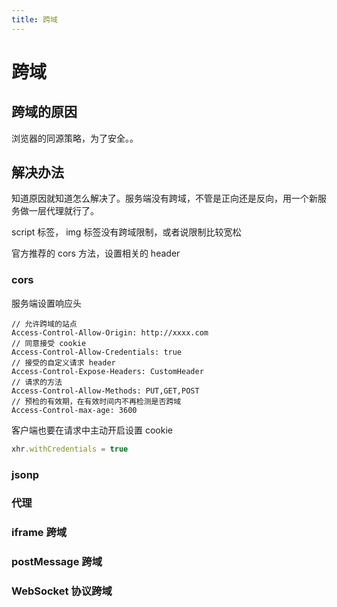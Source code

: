 ```yaml
---
title: 跨域
---
```


# 跨域

## 跨域的原因

浏览器的同源策略，为了安全。。

## 解决办法

知道原因就知道怎么解决了。服务端没有跨域，不管是正向还是反向，用一个新服务做一层代理就行了。

script 标签， img 标签没有跨域限制，或者说限制比较宽松

官方推荐的 cors 方法，设置相关的 header

### cors

服务端设置响应头

```
// 允许跨域的站点
Access-Control-Allow-Origin: http://xxxx.com
// 同意接受 cookie
Access-Control-Allow-Credentials: true
// 接受的自定义请求 header
Access-Control-Expose-Headers: CustomHeader
// 请求的方法
Access-Control-Allow-Methods: PUT,GET,POST
// 预检的有效期，在有效时间内不再检测是否跨域
Access-Control-max-age: 3600
```

客户端也要在请求中主动开启设置 cookie

```javascript
xhr.withCredentials = true
```

### jsonp

### 代理

### iframe 跨域

### postMessage 跨域

### WebSocket 协议跨域


